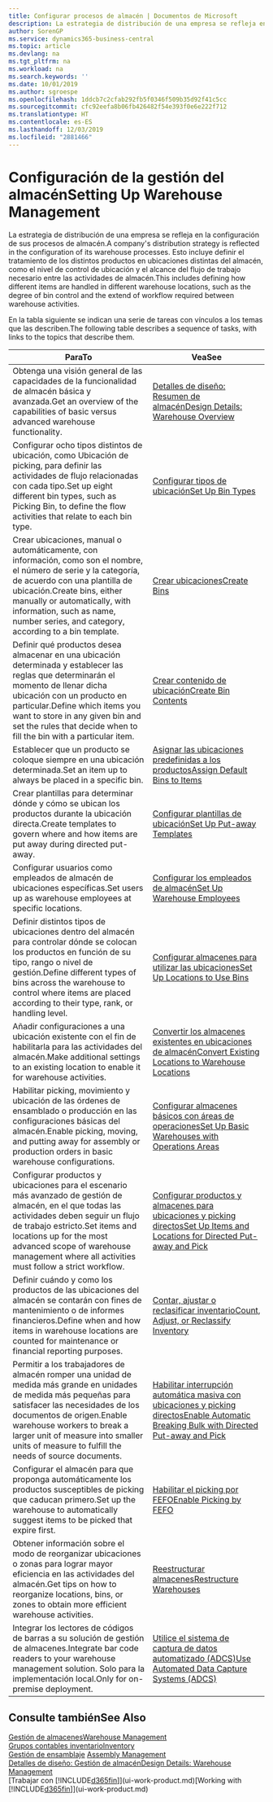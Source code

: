 ```yaml
---
title: Configurar procesos de almacén | Documentos de Microsoft
description: La estrategia de distribución de una empresa se refleja en la configuración de sus procesos de almacén. Esto incluye definir el tratamiento de los distintos productos en ubicaciones distintas del almacén, como el nivel de control de ubicación y el alcance del flujo de trabajo necesario entre las actividades de almacén.
author: SorenGP
ms.service: dynamics365-business-central
ms.topic: article
ms.devlang: na
ms.tgt_pltfrm: na
ms.workload: na
ms.search.keywords: ''
ms.date: 10/01/2019
ms.author: sgroespe
ms.openlocfilehash: 1ddcb7c2cfab292fb5f0346f509b35d92f41c5cc
ms.sourcegitcommit: cfc92eefa8b06fb426482f54e393f0e6e222f712
ms.translationtype: HT
ms.contentlocale: es-ES
ms.lasthandoff: 12/03/2019
ms.locfileid: "2881466"
---
```

# <a name="setting-up-warehouse-management"></a><span data-ttu-id="efd4a-104">Configuración de la gestión del almacén</span><span class="sxs-lookup"><span data-stu-id="efd4a-104">Setting Up Warehouse Management</span></span>
<span data-ttu-id="efd4a-105">La estrategia de distribución de una empresa se refleja en la configuración de sus procesos de almacén.</span><span class="sxs-lookup"><span data-stu-id="efd4a-105">A company's distribution strategy is reflected in the configuration of its warehouse processes.</span></span> <span data-ttu-id="efd4a-106">Esto incluye definir el tratamiento de los distintos productos en ubicaciones distintas del almacén, como el nivel de control de ubicación y el alcance del flujo de trabajo necesario entre las actividades de almacén.</span><span class="sxs-lookup"><span data-stu-id="efd4a-106">This includes defining how different items are handled in different warehouse locations, such as the degree of bin control and the extend of workflow required between warehouse activities.</span></span>  

 <span data-ttu-id="efd4a-107">En la tabla siguiente se indican una serie de tareas con vínculos a los temas que las describen.</span><span class="sxs-lookup"><span data-stu-id="efd4a-107">The following table describes a sequence of tasks, with links to the topics that describe them.</span></span>   

|<span data-ttu-id="efd4a-108">**Para**</span><span class="sxs-lookup"><span data-stu-id="efd4a-108">**To**</span></span>|<span data-ttu-id="efd4a-109">**Vea**</span><span class="sxs-lookup"><span data-stu-id="efd4a-109">**See**</span></span>|  
|------------|-------------|  
|<span data-ttu-id="efd4a-110">Obtenga una visión general de las capacidades de la funcionalidad de almacén básica y avanzada.</span><span class="sxs-lookup"><span data-stu-id="efd4a-110">Get an overview of the capabilities of basic versus advanced warehouse functionality.</span></span>|[<span data-ttu-id="efd4a-111">Detalles de diseño: Resumen de almacén</span><span class="sxs-lookup"><span data-stu-id="efd4a-111">Design Details: Warehouse Overview</span></span>](design-details-warehouse-overview.md)|  
|<span data-ttu-id="efd4a-112">Configurar ocho tipos distintos de ubicación, como Ubicación de picking, para definir las actividades de flujo relacionadas con cada tipo.</span><span class="sxs-lookup"><span data-stu-id="efd4a-112">Set up eight different bin types, such as Picking Bin, to define the flow activities that relate to each bin type.</span></span>|[<span data-ttu-id="efd4a-113">Configurar tipos de ubicación</span><span class="sxs-lookup"><span data-stu-id="efd4a-113">Set Up Bin Types</span></span>](warehouse-how-to-set-up-bin-types.md)|  
|<span data-ttu-id="efd4a-114">Crear ubicaciones, manual o automáticamente, con información, como son el nombre, el número de serie y la categoría, de acuerdo con una plantilla de ubicación.</span><span class="sxs-lookup"><span data-stu-id="efd4a-114">Create bins, either manually or automatically, with information, such as name, number series, and category, according to a bin template.</span></span>|[<span data-ttu-id="efd4a-115">Crear ubicaciones</span><span class="sxs-lookup"><span data-stu-id="efd4a-115">Create Bins</span></span>](warehouse-how-to-create-individual-bins.md)|  
|<span data-ttu-id="efd4a-116">Definir qué productos desea almacenar en una ubicación determinada y establecer las reglas que determinarán el momento de llenar dicha ubicación con un producto en particular.</span><span class="sxs-lookup"><span data-stu-id="efd4a-116">Define which items you want to store in any given bin and set the rules that decide when to fill the bin with a particular item.</span></span>|[<span data-ttu-id="efd4a-117">Crear contenido de ubicación</span><span class="sxs-lookup"><span data-stu-id="efd4a-117">Create Bin Contents</span></span>](warehouse-how-to-set-up-bin-contents.md)|  
|<span data-ttu-id="efd4a-118">Establecer que un producto se coloque siempre en una ubicación determinada.</span><span class="sxs-lookup"><span data-stu-id="efd4a-118">Set an item up to always be placed in a specific bin.</span></span>|[<span data-ttu-id="efd4a-119">Asignar las ubicaciones predefinidas a los productos</span><span class="sxs-lookup"><span data-stu-id="efd4a-119">Assign Default Bins to Items</span></span>](warehouse-how-to-assign-default-bins-to-items.md)|
|<span data-ttu-id="efd4a-120">Crear plantillas para determinar dónde y cómo se ubican los productos durante la ubicación directa.</span><span class="sxs-lookup"><span data-stu-id="efd4a-120">Create templates to govern where and how items are put away during directed put-away.</span></span>|[<span data-ttu-id="efd4a-121">Configurar plantillas de ubicación</span><span class="sxs-lookup"><span data-stu-id="efd4a-121">Set Up Put-away Templates</span></span>](warehouse-how-to-set-up-put-away-templates.md)|
|<span data-ttu-id="efd4a-122">Configurar usuarios como empleados de almacén de ubicaciones específicas.</span><span class="sxs-lookup"><span data-stu-id="efd4a-122">Set users up as warehouse employees at specific locations.</span></span>|[<span data-ttu-id="efd4a-123">Configurar los empleados de almacén</span><span class="sxs-lookup"><span data-stu-id="efd4a-123">Set Up Warehouse Employees</span></span>](warehouse-how-to-set-up-warehouse-employees.md)|
|<span data-ttu-id="efd4a-124">Definir distintos tipos de ubicaciones dentro del almacén para controlar dónde se colocan los productos en función de su tipo, rango o nivel de gestión.</span><span class="sxs-lookup"><span data-stu-id="efd4a-124">Define different types of bins across the warehouse to control where items are placed according to their type, rank, or handling level.</span></span>|[<span data-ttu-id="efd4a-125">Configurar almacenes para utilizar las ubicaciones</span><span class="sxs-lookup"><span data-stu-id="efd4a-125">Set Up Locations to Use Bins</span></span>](warehouse-how-to-set-up-locations-to-use-bins.md)|
|<span data-ttu-id="efd4a-126">Añadir configuraciones a una ubicación existente con el fin de habilitarla para las actividades del almacén.</span><span class="sxs-lookup"><span data-stu-id="efd4a-126">Make additional settings to an existing location to enable it for warehouse activities.</span></span>|[<span data-ttu-id="efd4a-127">Convertir los almacenes existentes en ubicaciones de almacén</span><span class="sxs-lookup"><span data-stu-id="efd4a-127">Convert Existing Locations to Warehouse Locations</span></span>](warehouse-how-to-convert-existing-locations-to-warehouse-locations.md)|
|<span data-ttu-id="efd4a-128">Habilitar picking, movimiento y ubicación de las órdenes de ensamblado o producción en las configuraciones básicas del almacén.</span><span class="sxs-lookup"><span data-stu-id="efd4a-128">Enable picking, moving, and putting away for assembly or production orders in basic warehouse configurations.</span></span>|[<span data-ttu-id="efd4a-129">Configurar almacenes básicos con áreas de operaciones</span><span class="sxs-lookup"><span data-stu-id="efd4a-129">Set Up Basic Warehouses with Operations Areas</span></span>](warehouse-how-to-set-up-basic-warehouses-with-operations-areas.md)|  
|<span data-ttu-id="efd4a-130">Configurar productos y ubicaciones para el escenario más avanzado de gestión de almacén, en el que todas las actividades deben seguir un flujo de trabajo estricto.</span><span class="sxs-lookup"><span data-stu-id="efd4a-130">Set items and locations up for the most advanced scope of warehouse management where all activities must follow a strict workflow.</span></span>|[<span data-ttu-id="efd4a-131">Configurar productos y almacenes para ubicaciones y picking directos</span><span class="sxs-lookup"><span data-stu-id="efd4a-131">Set Up Items and Locations for Directed Put-away and Pick</span></span>](warehouse-how-to-set-up-items-for-directed-put-away-and-pick.md)|  
|<span data-ttu-id="efd4a-132">Definir cuándo y como los productos de las ubicaciones del almacén se contarán con fines de mantenimiento o de informes financieros.</span><span class="sxs-lookup"><span data-stu-id="efd4a-132">Define when and how items in warehouse locations are counted for maintenance or financial reporting purposes.</span></span>|[<span data-ttu-id="efd4a-133">Contar, ajustar o reclasificar inventario</span><span class="sxs-lookup"><span data-stu-id="efd4a-133">Count, Adjust, or Reclassify Inventory</span></span>](inventory-how-count-adjust-reclassify.md)|
|<span data-ttu-id="efd4a-134">Permitir a los trabajadores de almacén romper una unidad de medida más grande en unidades de medida más pequeñas para satisfacer las necesidades de los documentos de origen.</span><span class="sxs-lookup"><span data-stu-id="efd4a-134">Enable warehouse workers to break a larger unit of measure into smaller units of measure to fulfill the needs of source documents.</span></span>|[<span data-ttu-id="efd4a-135">Habilitar interrupción automática masiva con ubicaciones y picking directos</span><span class="sxs-lookup"><span data-stu-id="efd4a-135">Enable Automatic Breaking Bulk with Directed Put-away and Pick</span></span>](warehouse-enable-automatic-breaking-bulk-with-directed-put-away-and-pick.md)|  
|<span data-ttu-id="efd4a-136">Configurar el almacén para que proponga automáticamente los productos susceptibles de picking que caducan primero.</span><span class="sxs-lookup"><span data-stu-id="efd4a-136">Set up the warehouse to automatically suggest items to be picked that expire first.</span></span>|[<span data-ttu-id="efd4a-137">Habilitar el picking por FEFO</span><span class="sxs-lookup"><span data-stu-id="efd4a-137">Enable Picking by FEFO</span></span>](warehouse-picking-by-fefo.md)|
|<span data-ttu-id="efd4a-138">Obtener información sobre el modo de reorganizar ubicaciones o zonas para lograr mayor eficiencia en las actividades del almacén.</span><span class="sxs-lookup"><span data-stu-id="efd4a-138">Get tips on how to reorganize locations, bins, or zones to obtain more efficient warehouse activities.</span></span>|[<span data-ttu-id="efd4a-139">Reestructurar almacenes</span><span class="sxs-lookup"><span data-stu-id="efd4a-139">Restructure Warehouses</span></span>](warehouse-how-to-restructure-warehouses.md)|
|<span data-ttu-id="efd4a-140">Integrar los lectores de códigos de barras a su solución de gestión de almacenes.</span><span class="sxs-lookup"><span data-stu-id="efd4a-140">Integrate bar code readers to your warehouse management solution.</span></span> <span data-ttu-id="efd4a-141">Solo para la implementación local.</span><span class="sxs-lookup"><span data-stu-id="efd4a-141">Only for on-premise deployment.</span></span>|[<span data-ttu-id="efd4a-142">Utilice el sistema de captura de datos automatizado (ADCS)</span><span class="sxs-lookup"><span data-stu-id="efd4a-142">Use Automated Data Capture Systems (ADCS)</span></span>](warehouse-use-automated-data-capture-systems-adcs.md)|

## <a name="see-also"></a><span data-ttu-id="efd4a-143">Consulte también</span><span class="sxs-lookup"><span data-stu-id="efd4a-143">See Also</span></span>  
[<span data-ttu-id="efd4a-144">Gestión de almacenes</span><span class="sxs-lookup"><span data-stu-id="efd4a-144">Warehouse Management</span></span>](warehouse-manage-warehouse.md)  
[<span data-ttu-id="efd4a-145">Grupos contables inventario</span><span class="sxs-lookup"><span data-stu-id="efd4a-145">Inventory</span></span>](inventory-manage-inventory.md)  
<span data-ttu-id="efd4a-146">[Gestión de ensamblaje](assembly-assemble-items.md)  </span><span class="sxs-lookup"><span data-stu-id="efd4a-146">[Assembly Management](assembly-assemble-items.md)  </span></span>  
[<span data-ttu-id="efd4a-147">Detalles de diseño: Gestión de almacén</span><span class="sxs-lookup"><span data-stu-id="efd4a-147">Design Details: Warehouse Management</span></span>](design-details-warehouse-management.md)  
<span data-ttu-id="efd4a-148">[Trabajar con [!INCLUDE[d365fin](includes/d365fin_md.md)]](ui-work-product.md)</span><span class="sxs-lookup"><span data-stu-id="efd4a-148">[Working with [!INCLUDE[d365fin](includes/d365fin_md.md)]](ui-work-product.md)</span></span>

